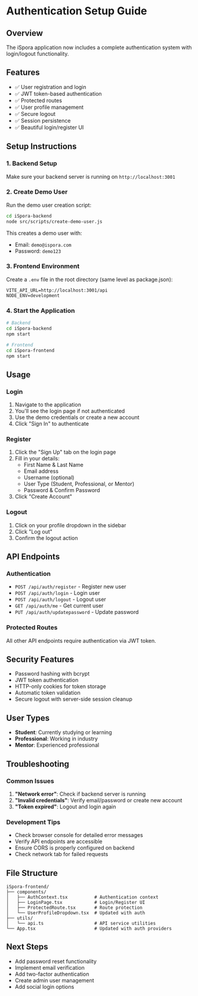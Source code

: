 # Authentication Setup Guide

## Overview
The iSpora application now includes a complete authentication system with login/logout functionality.

## Features
- ✅ User registration and login
- ✅ JWT token-based authentication
- ✅ Protected routes
- ✅ User profile management
- ✅ Secure logout
- ✅ Session persistence
- ✅ Beautiful login/register UI

## Setup Instructions

### 1. Backend Setup
Make sure your backend server is running on `http://localhost:3001`

### 2. Create Demo User
Run the demo user creation script:
```bash
cd iSpora-backend
node src/scripts/create-demo-user.js
```

This creates a demo user with:
- Email: `demo@ispora.com`
- Password: `demo123`

### 3. Frontend Environment
Create a `.env` file in the root directory (same level as package.json):
```env
VITE_API_URL=http://localhost:3001/api
NODE_ENV=development
```

### 4. Start the Application
```bash
# Backend
cd iSpora-backend
npm start

# Frontend
cd iSpora-frontend
npm start
```

## Usage

### Login
1. Navigate to the application
2. You'll see the login page if not authenticated
3. Use the demo credentials or create a new account
4. Click "Sign In" to authenticate

### Register
1. Click the "Sign Up" tab on the login page
2. Fill in your details:
   - First Name & Last Name
   - Email address
   - Username (optional)
   - User Type (Student, Professional, or Mentor)
   - Password & Confirm Password
3. Click "Create Account"

### Logout
1. Click on your profile dropdown in the sidebar
2. Click "Log out"
3. Confirm the logout action

## API Endpoints

### Authentication
- `POST /api/auth/register` - Register new user
- `POST /api/auth/login` - Login user
- `POST /api/auth/logout` - Logout user
- `GET /api/auth/me` - Get current user
- `PUT /api/auth/updatepassword` - Update password

### Protected Routes
All other API endpoints require authentication via JWT token.

## Security Features
- Password hashing with bcrypt
- JWT token authentication
- HTTP-only cookies for token storage
- Automatic token validation
- Secure logout with server-side session cleanup

## User Types
- **Student**: Currently studying or learning
- **Professional**: Working in industry
- **Mentor**: Experienced professional

## Troubleshooting

### Common Issues
1. **"Network error"**: Check if backend server is running
2. **"Invalid credentials"**: Verify email/password or create new account
3. **"Token expired"**: Logout and login again

### Development Tips
- Check browser console for detailed error messages
- Verify API endpoints are accessible
- Ensure CORS is properly configured on backend
- Check network tab for failed requests

## File Structure
```
iSpora-frontend/
├── components/
│   ├── AuthContext.tsx          # Authentication context
│   ├── LoginPage.tsx            # Login/Register UI
│   ├── ProtectedRoute.tsx       # Route protection
│   └── UserProfileDropdown.tsx  # Updated with auth
├── utils/
│   └── api.ts                   # API service utilities
└── App.tsx                      # Updated with auth providers
```

## Next Steps
- Add password reset functionality
- Implement email verification
- Add two-factor authentication
- Create admin user management
- Add social login options
